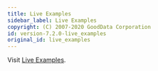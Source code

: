 ```yaml
---
title: Live Examples
sidebar_label: Live Examples
copyright: (C) 2007-2020 GoodData Corporation
id: version-7.2.0-live_examples
original_id: live_examples
---
```


Visit [Live Examples](https://gdui-examples.herokuapp.com/).

<script>window.location = 'https://gdui-examples.herokuapp.com/';</script>
